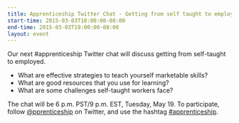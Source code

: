 ```yaml
---
title: Apprenticeship Twitter Chat - Getting from self taught to employed
start-time: 2015-03-03T18:00:00-08:00
end-time: 2015-03-03T19:00:00-08:00
layout: event
---
```

Our next #apprenticeship Twitter chat will discuss getting from self-taught to employed.

* What are effective strategies to teach yourself marketable skills?
* What are good resources that you use for learning?
* What are some challenges self-taught workers face?

The chat will be 6 p.m. PST/9 p.m. EST, Tuesday, May 19. To participate, follow [@pprenticeship](https://twitter.com/pprenticeship) on Twitter, and use the hashtag [#apprenticeship](https://t.co/CdmWwqkFuj).